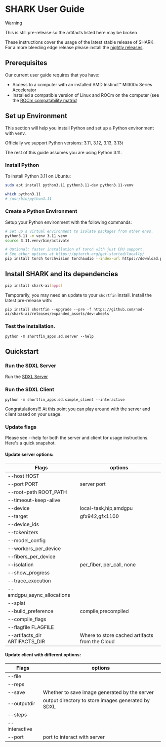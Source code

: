 # SHARK User Guide

> [!WARNING]
> This is still pre-release so the artifacts listed here may be broken
>

These instructions cover the usage of the latest stable release of SHARK. For a more bleeding edge release please install the [nightly releases](nightly_releases.md).

## Prerequisites

Our current user guide requires that you have:
- Access to a computer with an installed AMD Instinct™ MI300x Series Accelerator
- Installed a compatible version of Linux and ROCm on the computer (see the [ROCm compatability matrix](https://rocm.docs.amd.com/en/latest/compatibility/compatibility-matrix.html))


## Set up Environment

This section will help you install Python and set up a Python environment with venv.

Officially we support Python versions: 3.11, 3.12, 3.13, 3.13t

The rest of this guide assumes you are using Python 3.11.

### Install Python
To install Python 3.11 on Ubuntu:

```bash
sudo apt install python3.11 python3.11-dev python3.11-venv

which python3.11
# /usr/bin/python3.11
```

### Create a Python Environment

Setup your Python environment with the following commands:

```bash
# Set up a virtual environment to isolate packages from other envs.
python3.11 -m venv 3.11.venv
source 3.11.venv/bin/activate

# Optional: faster installation of torch with just CPU support.
# See other options at https://pytorch.org/get-started/locally/
pip install torch torchvision torchaudio --index-url https://download.pytorch.org/whl/cpu
```

## Install SHARK and its dependencies

```bash
pip install shark-ai[apps]
```

Temporarily, you may need an update to your `shortfin` install.
Install the latest pre-release with:
```
pip install shortfin --upgrade --pre -f https://github.com/nod-ai/shark-ai/releases/expanded_assets/dev-wheels
```

### Test the installation.

```
python -m shortfin_apps.sd.server --help
```

## Quickstart

### Run the SDXL Server

Run the [SDXL Server](../shortfin/python/shortfin_apps/sd/README.md#Start-SDXL-Server)

### Run the SDXL Client

```
python -m shortfin_apps.sd.simple_client --interactive
```

Congratulations!!! At this point you can play around with the server and client based on your usage.

### Update flags

Please see --help for both the server and client for usage instructions. Here's a quick snapshot.

#### Update server options:

| Flags | options |
|---|---|
|--host HOST |
|--port PORT | server port |
|--root-path ROOT_PATH |
|--timeout-keep-alive |
|--device | local-task,hip,amdgpu | amdgpu only supported in this release
|--target | gfx942,gfx1100 | gfx942 only supported in this release
|--device_ids |
|--tokenizers |
|--model_config |
| --workers_per_device |
| --fibers_per_device |
| --isolation |	per_fiber, per_call, none |
| --show_progress  |
| --trace_execution |
| --amdgpu_async_allocations |
| --splat   |
| --build_preference | compile,precompiled |
| --compile_flags |
| --flagfile FLAGFILE |
| --artifacts_dir ARTIFACTS_DIR | Where to store cached artifacts from the Cloud |

#### Update client with different options:

| Flags |options|
|---|---
|--file |
|--reps |
|--save | Whether to save image generated by the server |
|--outputdir| output directory to store images generated by SDXL |
|--steps |
|--interactive |
|--port| port to interact with server |
